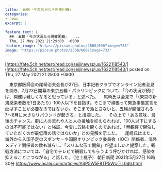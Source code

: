 ```yaml
---
title:  五輪「今の状況なら開催困難」  
categories:
- news
excerpt: |
  
feature_text: |
  ##  五輪「今の状況なら開催困難」  ...
  Thu, 27 May 2021 21:29:03  +0900
feature_image: "https://picsum.photos/2560/600?image=733"
image: "https://picsum.photos/2560/600?image=733"
---
```


[https://fate.5ch.net/test/read.cgi/seijinewsplus/1622118543/](https://fate.5ch.net/test/read.cgi/seijinewsplus/1622118543/)
posted on Thu, 27 May 2021 21:29:03  +0900

<!--more-->

　東京都医師会の尾崎治夫会長が27日、日本記者クラブでオンライン記者会見を開き、7月23日開幕の東京五輪・パラリンピックについて、「今の状況が続けば、開催は難しくなると思っている」と述べた。 　尾崎氏は会見で「（東京の新規感染者数を1日あたり）100人以下を目指す。そこまで頑張って緊急事態宣言を延ばすことが必要なのではないか。そこまで落とさないと、五輪が開催される7〜8月に大きなリバウンドが起きる」と指摘した。 　その上で「ある意味、最後のチャンス。更に人の流れや人と人の接触を抑えられれば、100人以下にするのは不可能ではない」と強調。今夏に五輪を開くのであれば、「無観客で開催していただくのが最低限の話ではないか」との見解を示した。 　尾崎氏はまた、海外から入国予定のスポンサーや国際オリンピック委員会（IOC）関係者、海外メディア関係者の数も減らし、「スリムな形で開催」が望ましいと提案した。観戦方法については、「自宅でテレビで観戦してもらうよう呼びかければ、感染を抑えることにつながる」と話した。（池上桃子） 朝日新聞 2021年5月27日 16時30分 https://www.asahi.com/articles/ASP5W5F8TP5WUTIL046.html
